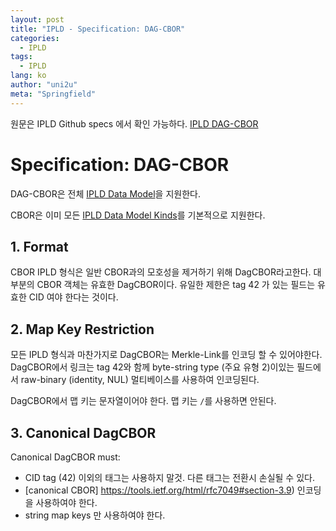 ```yaml
---
layout: post
title: "IPLD - Specification: DAG-CBOR"
categories:
  - IPLD
tags:
  - IPLD
lang: ko
author: "uni2u"
meta: "Springfield"
---
```


원문은 IPLD Github specs 에서 확인 가능하다. [IPLD DAG-CBOR](https://github.com/ipld/specs/blob/master/block-layer/codecs/DAG-CBOR.md)

# Specification: DAG-CBOR

DAG-CBOR은 전체 [IPLD Data Model]()을 지원한다.

CBOR은 이미 모든 [IPLD Data Model Kinds]()를 기본적으로 지원한다.

## 1. Format

CBOR IPLD 형식은 일반 CBOR과의 모호성을 제거하기 위해 DagCBOR라고한다. 대부분의 CBOR 객체는 유효한 DagCBOR이다. 유일한 제한은 tag 42 가 있는 필드는 유효한 CID 여야 한다는 것이다.

## 2. Map Key Restriction

모든 IPLD 형식과 마찬가지로 DagCBOR는 Merkle-Link를 인코딩 할 수 있어야한다. DagCBOR에서 링크는 tag 42와 함께 byte-string type (주요 유형 2)이있는 필드에서 raw-binary (identity, NUL) 멀티베이스를 사용하여 인코딩된다.

DagCBOR에서 맵 키는 문자열이어야 한다. 맵 키는 `/`를 사용하면 안된다.

## 3. Canonical DagCBOR

Canonical DagCBOR must:

- CID tag (42) 이외의 태그는 사용하지 말것. 다른 태그는 전환시 손실될 수 있다.
- [canonical CBOR] https://tools.ietf.org/html/rfc7049#section-3.9) 인코딩을 사용하여야 한다.
- string map keys 만 사용하여야 한다.
